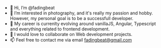 - 👋 Hi, I’m @fadingbeat
- 👀 I’m interested in photography, and it's really my passion and hobby. However, my personal goal is to be a successfull developer. 
- 🌱 My career is currenlty evolving around vanillaJS, Angular, Typescript and everything related to frontend development.
- 💞️ I would love to collaborate on Web development projects. 
- 📫 Feel free to contact me via email fadingbeat@gmail.com

<!---
fadingbeat/fadingbeat is a ✨ special ✨ repository because its `README.md` (this file) appears on your GitHub profile.
You can click the Preview link to take a look at your changes.
--->

